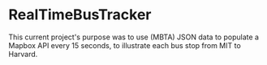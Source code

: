 # RealTimeBusTracker
<p>This current project's purpose was to use (MBTA) JSON data to populate a Mapbox API every 15 seconds, to illustrate each bus stop from MIT to Harvard.</p>
